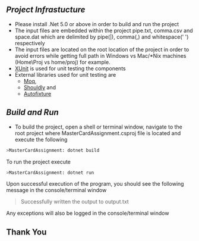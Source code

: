 ﻿## _Project Infrastucture_
- Please install .Net 5.0 or above in order to build and run the project 
- The input files are embedded within the project pipe.txt, comma.csv and space.dat which are delimited by pipe(|), comma(,) and whitespace(' ') respectively
- The input files are located on the root location of the project in order to avoid errors while getting full path in Windows vs Mac/*Nix machines (Home\Proj vs home/proj) for example. 
- [XUnit] is used for unit testing the components
- External libraries used for unit testing are 
    - [Moq], 
    - [Shouldly] and 
    - [Autofixture]

[XUnit]: <https://xunit.net/>
[Moq]: <https://github.com/moq/moq4> 
[Shouldly]: <https://github.com/shouldly/shouldly>
[AutoFixture]: <https://github.com/AutoFixture/AutoFixture>

## _Build and Run_
- To build the project, open a shell or terminal window, navigate to the root project where MasterCardAssignment.csproj file is located and execute the following

```sh
>MasterCardAssignment: dotnet build
```

To run the project execute
 ```sh
>MasterCardAssignment: dotnet run
```
Upon successful execution of the program, you should see the following message in the console/terminal window
> Successfully written the output to output.txt

Any exceptions will also be logged in the console/terminal window
## Thank You
